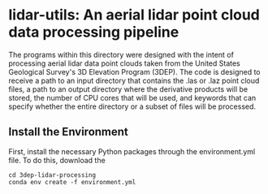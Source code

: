 # lidar-utils: An aerial lidar point cloud data processing pipeline 
The programs within this directory were designed with the intent of processing aerial lidar data point clouds taken from the United States Geological Survey's 3D Elevation Program (3DEP). The code is designed to receive a path to an input directory that contains the .las or .laz point cloud files, a path to an output directory where the derivative products will be stored, the number of CPU cores that will be used, and keywords that can specify whether the entire directory or a subset of files will be processed.

## Install the Environment
First, install the necessary Python packages through the environment.yml file. To do this, download the 

```
cd 3dep-lidar-processing
conda env create -f environment.yml
```
